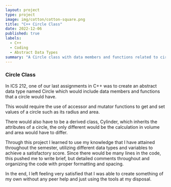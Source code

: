 ```yaml
---
layout: project
type: project
image: img/cotton/cotton-square.png
title: "C++ Circle Class"
date: 2022-12-06
published: true
labels:
  - C++
  - Coding
  - Abstract Data Types
summary: "A Circle class with data members and functions related to circles."
---
```

### Circle Class

In ICS 212, one of our last assignments in C++ was to create an abstract data type named Circle which would include data members and functions that a circle would have.

This would require the use of accessor and mutator functions to get and set values of a circle such as its radius and area.

There would also have to be a derived class, Cylinder, which inherits the attributes of a circle, the only different would be the calculation in volume and area would have to differ.

Through this project I learned to use my knowledge that I have attained throughout the semester, utilizing different data types and variables to achieve a satisfactory score. Since there would be many lines in the code, this pushed me to write brief, but detailed comments throughout and organizing the code with proper formatting and spacing.

In the end, I left feeling very satisfied that I was able to create something of my own without any peer help and just using the tools at my disposal.
